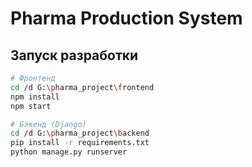# Pharma Production System

## Запуск разработки
```bash
# Фронтенд
cd /d G:\pharma_project\frontend
npm install
npm start

# Бэкенд (Django)
cd /d G:\pharma_project\backend
pip install -r requirements.txt
python manage.py runserver